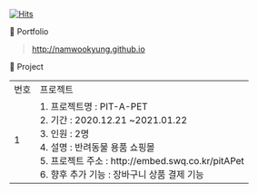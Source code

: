 [![Hits](https://hits.seeyoufarm.com/api/count/incr/badge.svg?url=https%3A%2F%2Fgithub.com%2Fnamwookyung&count_bg=%23FFC000&title_bg=%23555555&icon=&icon_color=%23E7E7E7&title=hits&edge_flat=false)](https://hits.seeyoufarm.com)

🌱 Portfolio
 > <http://namwookyung.github.io>

🌱 Project

<table>
 <tr>
  <td>번호</td>
  <td>프로젝트</td>
 </tr>
 <tr>
  <td>1</td>
  <td>
   1. 프로젝트명 : PIT-A-PET<br>
   2. 기간 : 2020.12.21  ~2021.01.22<br>
   3. 인원 : 2명<br>
   4. 설명 : 반려동물 용품 쇼핑몰<br>
   5. 프로젝트 주소 : http://embed.swq.co.kr/pitAPet<br>
   6. 향후 추가 기능 : 장바구니 상품 결제 기능
  </td>
 </tr>
</table>

<!--
**namwookyung/namwookyung** is a ✨ _special_ ✨ repository because its `README.md` (this file) appears on your GitHub profile.

Here are some ideas to get you started:

- 🔭 I’m currently working on ...
- 🌱 I’m currently learning ...
- 👯 I’m looking to collaborate on ...
- 🤔 I’m looking for help with ...
- 💬 Ask me about ...
- 📫 How to reach me: ...
- 😄 Pronouns: ...
- ⚡ Fun fact: ...
-->
